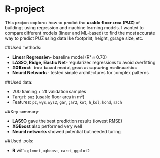 # R-project
This project explores how to predict the **usable floor area (PUZ)** of buildings using regression and machine learning models. 
I wanted to compare different models (linear and ML-based) to find the most accurate way to predict PUZ using data like footprint, height, garage size, etc.

##Used methods:
- **Linear Regression**- baseline model (R² ≈ 0.70)
- **LASSO, Ridge, Elastic Net**- regularized regressions to avoid overfitting
- **XGBoost**- tree-based model, great at capturing nonlinearities
- **Neural Networks**- tested simple architectures for complex patterns

##Used data:
- 200 training + 20 validation samples
- Target: `puz` (usable floor area in m²)
- Features: `pz`, `wys`, `wys2`, `gar`, `gar2`, `kot`, `h_kol`, `kond`, `nach`

##Key summary: 
- **LASSO** gave the best prediction results (lowest RMSE)
- **XGBoost** also performed very well
- **Neural networks** showed potential but needed tuning

##Used tools:
- **R** with: `glmnet`, `xgboost`, `caret`, `ggplot2`
